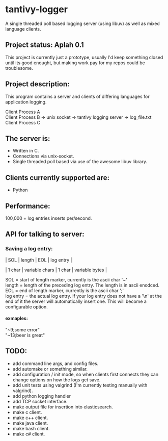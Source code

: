 # tantivy-logger
A single threaded poll based logging server (using libuv) as well as mixed language clients.

## Project status: Aplah 0.1

This project is currently just a prototype, usually I'd keep something closed until its good enought, but making work pay for my repos could be troublesome.

## Project description:

This program contains a server and clients of differing languages for application logging.

Client Process A  
Client Process B -> unix socket -> tantivy logging server -> log_file.txt  
Client Process C  

## The server is:
* Written in C.
* Connections via unix-socket.
* Single threaded poll based via use of the awesome libuv library.

## Clients currently supported are:
* Python

## Performance: 
100,000 + log entries inserts per/second.

## API for talking to server:

### Saving a log entry:

| SOL | length | EOL | log entry |

| 1 char | variable chars | 1 char | variable bytes |

SOL = start of length marker, currently is the ascii char '~'  
length = length of the preceding log entry. The length is in ascii enodced.  
EOL = end of length marker, currently is the ascii char ';'  
log entry = the actual log entry. If your log entry does not have a '\n' at the end of it the server will automatically insert one. This will become a configurable option.  

#### exmaples:  
"~9;some error"  
"~13;beer is great"  

## TODO:
* add command line args, and config files.
* add automake or something similar.
* add configuration / init mode, so when clients first connects they can change options on how the logs get save.
* add unit tests using valgrind (I'm currently testing manually with valgrind).
* add python logging handler 
* add TCP socket interface.
* make output file for insertion into elasticsearch.
* make c client.
* make c++ client.
* make java client.
* make bash client.
* make c# client.


